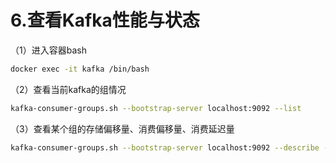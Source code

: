 # 6.查看Kafka性能与状态

（1）进入容器bash

```bash
docker exec -it kafka /bin/bash
```

（2）查看当前kafka的组情况

```bash
kafka-consumer-groups.sh --bootstrap-server localhost:9092 --list
```

（3）查看某个组的存储偏移量、消费偏移量、消费延迟量

```bash
kafka-consumer-groups.sh --bootstrap-server localhost:9092 --describe --group foo
```